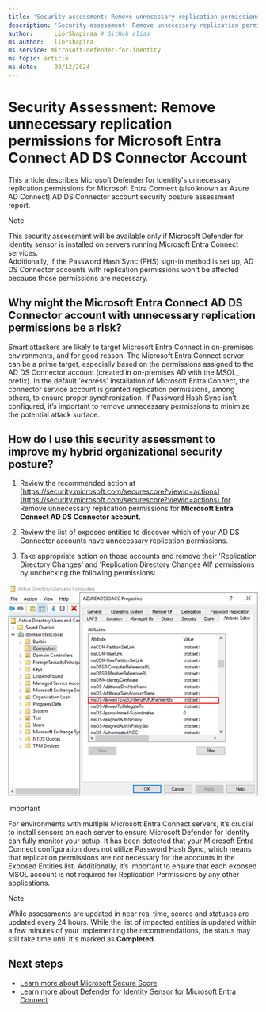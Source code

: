 ```yaml
---
title: 'Security assessment: Remove unnecessary replication permissions for Microsoft Entra Connect Account '
description: 'Security assessment: Remove unnecessary replication permissions for Microsoft Entra Connect Account '
author:      LiorShapiraa # GitHub alias
ms.author:   liorshapira
ms.service: microsoft-defender-for-identity
ms.topic: article
ms.date:     08/12/2024
---
```


# Security Assessment: Remove unnecessary replication permissions for Microsoft Entra Connect AD DS Connector Account

This article describes Microsoft Defender for Identity's unnecessary replication permissions for Microsoft Entra Connect (also known as Azure AD Connect) AD DS Connector account security posture assessment report.

> [!NOTE]
> This security assessment will be available only if Microsoft Defender for Identity sensor is installed on servers running Microsoft Entra Connect services.  
> Additionally, if the Password Hash Sync (PHS) sign-in method is set up, AD DS Connector accounts with replication permissions won't be affected because those permissions are necessary.

## Why might the Microsoft Entra Connect AD DS Connector account with unnecessary replication permissions be a risk?

Smart attackers are likely to target Microsoft Entra Connect in on-premises environments, and for good reason. The Microsoft Entra Connect server can be a prime target, especially based on the permissions assigned to the AD DS Connector account (created in on-premises AD with the MSOL_ prefix). In the default 'express' installation of Microsoft Entra Connect, the connector service account is granted replication permissions, among others, to ensure proper synchronization. If Password Hash Sync isn’t configured, it’s important to remove unnecessary permissions to minimize the potential attack surface.

## How do I use this security assessment to improve my hybrid organizational security posture?

1. Review the recommended action at [https://security.microsoft.com/securescore?viewid=actions](https://security.microsoft.com/securescore?viewid=actions) for Remove unnecessary replication permissions for __Microsoft Entra Connect AD DS Connector account.__

1. Review the list of exposed entities to discover which of your AD DS Connector accounts have unnecessary replication permissions.

1. Take appropriate action on those accounts and remove their 'Replication Directory Changes' and 'Replication Directory Changes All' permissions by unchecking the following permissions:  
  
![Screenshot of the replication permissions.](media/remove-replication-permissions-microsoft-entra-connect/permissions.png)

> [!IMPORTANT]
> For environments with multiple Microsoft Entra Connect servers, it’s crucial to install sensors on each server to ensure Microsoft Defender for Identity can fully monitor your setup. It has been detected that your Microsoft Entra Connect configuration does not utilize Password Hash Sync, which means that replication permissions are not necessary for the accounts in the Exposed Entities list. Additionally, it’s important to ensure that each exposed MSOL account is not required for Replication Permissions by any other applications.

> [!NOTE]
> While assessments are updated in near real time, scores and statuses are updated every 24 hours. While the list of impacted entities is updated within a few minutes of your implementing the recommendations, the status may still take time until it's marked as __Completed__.
>

## Next steps

- [Learn more about Microsoft Secure Score](/microsoft-365/security/defender/microsoft-secure-score)
- [Learn more about Defender for Identity Sensor for Microsoft Entra Connect](https://aka.ms/MdiSensorForEntraConnectInstallation)


